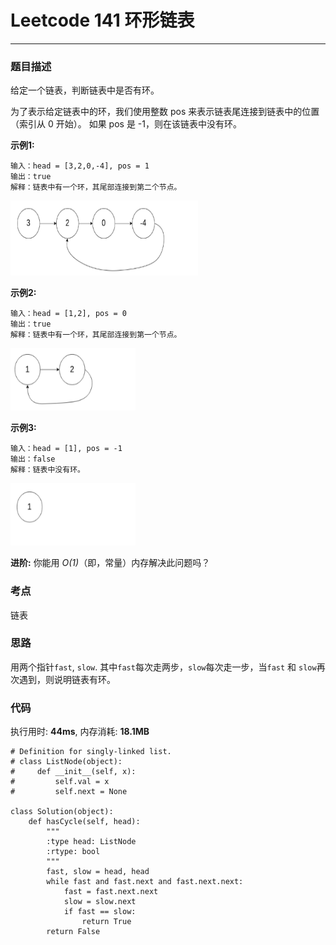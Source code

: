 # Leetcode 141 环形链表
***
### 题目描述

给定一个链表，判断链表中是否有环。

为了表示给定链表中的环，我们使用整数 pos 来表示链表尾连接到链表中的位置（索引从 0 开始）。 如果 pos 是 -1，则在该链表中没有环。


**示例1:**  

	输入：head = [3,2,0,-4], pos = 1
	输出：true
	解释：链表中有一个环，其尾部连接到第二个节点。
	
<img src="images/141_1.png" width="300" height="120" >

**示例2:** 

	输入：head = [1,2], pos = 0
	输出：true
	解释：链表中有一个环，其尾部连接到第一个节点。
	
<img src="images/141_2.png" width="200" height="100" >

**示例3:** 

	输入：head = [1], pos = -1
	输出：false
	解释：链表中没有环。
	
<img src="images/141_3.png" width="200" height="100" >

**进阶:**  你能用 *O(1)*（即，常量）内存解决此问题吗？


### 考点

链表

### 思路

用两个指针`fast`, `slow`. 其中`fast`每次走两步，`slow`每次走一步，当`fast` 和 `slow`再次遇到，则说明链表有环。


### 代码
执行用时: **44ms**, 内存消耗: **18.1MB**

```
# Definition for singly-linked list.
# class ListNode(object):
#     def __init__(self, x):
#         self.val = x
#         self.next = None

class Solution(object):
    def hasCycle(self, head):
        """
        :type head: ListNode
        :rtype: bool
        """
        fast, slow = head, head
        while fast and fast.next and fast.next.next:
            fast = fast.next.next
            slow = slow.next
            if fast == slow:
                return True
        return False
```
